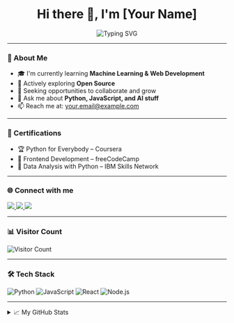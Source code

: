 <h1 align="center">Hi there 👋, I'm [Your Name]</h1>

<p align="center">
  <img src="https://readme-typing-svg.herokuapp.com?font=Fira+Code&weight=500&size=22&pause=1000&center=true&width=435&lines=Passionate+Developer;Open+Source+Contributor;Lifelong+Learner" alt="Typing SVG" />
</p>

---

### 🧠 About Me

- 🎓 I'm currently learning **Machine Learning & Web Development**
- 🌱 Actively exploring **Open Source**
- 💼 Seeking opportunities to collaborate and grow
- 💬 Ask me about **Python, JavaScript, and AI stuff**
- 📫 Reach me at: your.email@example.com

---

### 📜 Certifications

- 🏆 Python for Everybody – Coursera  
- 🥇 Frontend Development – freeCodeCamp  
- 🎯 Data Analysis with Python – IBM Skills Network  

---

### 🌐 Connect with me

<p align="left">
  <a href="https://linkedin.com/in/yourprofile" target="_blank">
    <img src="https://img.shields.io/badge/LinkedIn-0A66C2?style=for-the-badge&logo=linkedin&logoColor=white" />
  </a>
  <a href="https://twitter.com/yourhandle" target="_blank">
    <img src="https://img.shields.io/badge/Twitter-1DA1F2?style=for-the-badge&logo=twitter&logoColor=white" />
  </a>
  <a href="https://discordapp.com/users/yourDiscordID" target="_blank">
    <img src="https://img.shields.io/badge/Discord-5865F2?style=for-the-badge&logo=discord&logoColor=white" />
  </a>
</p>

---

### 📊 Visitor Count

![Visitor Count](https://komarev.com/ghpvc/?username=your-github-username&color=blue&style=flat-square)

---

### 🛠️ Tech Stack

![Python](https://img.shields.io/badge/Python-3670A0?style=for-the-badge&logo=python&logoColor=yellow)
![JavaScript](https://img.shields.io/badge/JavaScript-20232A?style=for-the-badge&logo=javascript&logoColor=F7DF1E)
![React](https://img.shields.io/badge/React-20232A?style=for-the-badge&logo=react&logoColor=61DAFB)
![Node.js](https://img.shields.io/badge/Node.js-43853D?style=for-the-badge&logo=node-dot-js&logoColor=white)

---

<!-- Optional: Add GitHub Stats -->

<details>
<summary>📈 My GitHub Stats</summary>
<br>
<p align="center">
  <img src="https://github-readme-stats.vercel.app/api?username=your-github-username&show_icons=true&theme=dark" />
</p>
</details>
